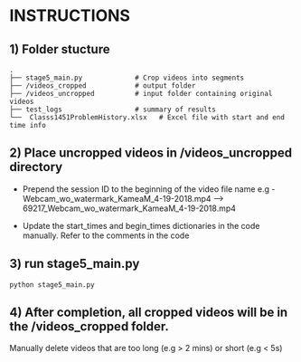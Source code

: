 # INSTRUCTIONS

## 1) Folder stucture

    .
    ├── stage5_main.py             # Crop videos into segments
    ├── /videos_cropped            # output folder
    ├── /videos_uncropped          # input folder containing original videos
    ├── test_logs                  # summary of results
    └──  Classs1451ProblemHistory.xlsx   # Excel file with start and end time info

## 2) Place uncropped videos in /videos_uncropped directory

 * Prepend the session ID to the beginning of the video file name
  e.g - Webcam_wo_watermark_KameaM_4-19-2018.mp4  --> 69217_Webcam_wo_watermark_KameaM_4-19-2018.mp4
  
 * Update the start_times and begin_times dictionaries in the code manually. Refer to the comments in the code
  
## 3) run stage5_main.py
 ```
 python stage5_main.py
 ```
 
## 4) After completion, all cropped videos will be in the /videos_cropped folder.
Manually delete videos that are too long (e.g > 2 mins)  or short (e.g < 5s)
